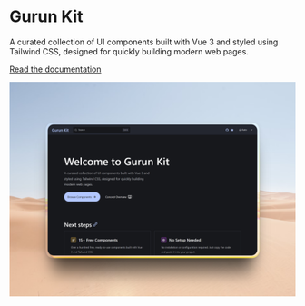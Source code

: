 # Gurun Kit

A curated collection of UI components built with Vue 3 and styled using Tailwind CSS, designed for quickly building modern web pages.

[Read the documentation](https://gurunkit.teknogain.com)

![Shot](shot.png)
